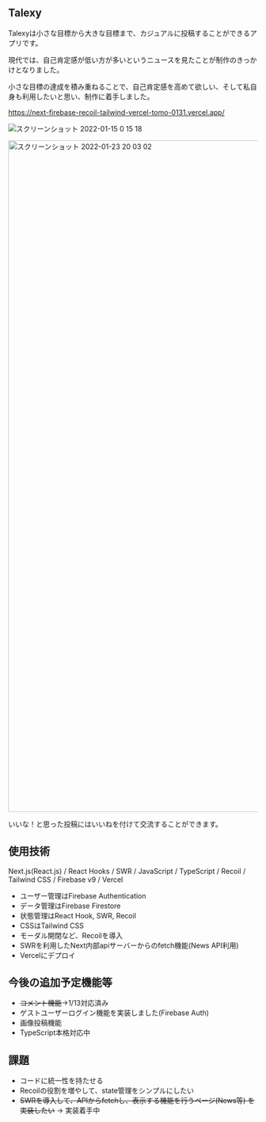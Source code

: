 ## Talexy
Talexyは小さな目標から大きな目標まで、カジュアルに投稿することができるアプリです。

現代では、自己肯定感が低い方が多いというニュースを見たことが制作のきっかけとなりました。

小さな目標の達成を積み重ねることで、自己肯定感を高めて欲しい、そして私自身も利用したいと思い、制作に着手しました。

https://next-firebase-recoil-tailwind-vercel-tomo-0131.vercel.app/

![スクリーンショット 2022-01-15 0 15 18](https://user-images.githubusercontent.com/63157348/149538950-53201441-f60b-48e8-aea1-edcaa2e40c0b.png)


<img width="1356" alt="スクリーンショット 2022-01-23 20 03 02" src="https://user-images.githubusercontent.com/63157348/150809080-3f9a084a-7bf5-45af-b3a5-688576d68008.png">




いいな！と思った投稿にはいいねを付けて交流することができます。

## 使用技術
Next.js(React.js) / React Hooks / SWR / JavaScript / TypeScript / Recoil / Tailwind CSS / Firebase v9 / Vercel

- ユーザー管理はFirebase Authentication
- データ管理はFirebase Firestore
- 状態管理はReact Hook, SWR, Recoil
- CSSはTailwind CSS
- モーダル開閉など、Recoilを導入
- SWRを利用したNext内部apiサーバーからのfetch機能(News API利用)
- Vercelにデプロイ

## 今後の追加予定機能等
- ~~コメント機能~~→1/13対応済み
- ゲストユーザーログイン機能を実装しました(Firebase Auth)
- 画像投稿機能
- TypeScript本格対応中

## 課題
- コードに統一性を持たせる
- Recoilの役割を増やして、state管理をシンプルにしたい
- ~~SWRを導入して、APIからfetchし、表示する機能を行うページ(News等) を実装したい~~ 
  → 実装着手中
